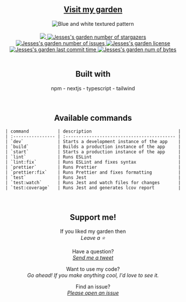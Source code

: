 <div align="center">
  <section>
    <h1>
      <a href="https://digital-garden-steez.vercel.app/" target="_blank">
        Visit my garden
      </a>
    </h1>
    <img 
      alt="Blue and white textured pattern"
      title="Blue and white textured pattern"
      src="https://images.unsplash.com/photo-1496096265110-f83ad7f96608?ixlib=rb-4.0.3&ixid=M3wxMjA3fDB8MHxwaG90by1wYWdlfHx8fGVufDB8fHx8fA%3D%3D&auto=format&fit=crop&w=600&"
    />
  </section>
  <br />
  <section>
    <a href="https://codecov.io/gh/steezplusplus/digital-garden" target="_blank"> 
     <img src="https://codecov.io/gh/steezplusplus/digital-garden/graph/badge.svg?token=IVWNLISFWI"/> 
    </a>
    <a
      href="https://github.com/steezplusplus/digital-garden/stargazers"
      target="_blank"
    >
      <img
        alt="Jesses's garden number of stargazers"
        title="Jesses's garden number of stargazers"
        src="https://custom-icon-badges.demolab.com/github/stars/steezplusplus/digital-garden?logo=star"
      />
    </a>
    <a
      href="https://github.com/steezplusplus/digital-garden/issues"
      target="_blank"
    >
      <img
        alt="Jesses's garden number of issues"
        title="Jesses's garden number of issues"
        src="https://custom-icon-badges.demolab.com/github/issues-raw/steezplusplus/digital-garden?logo=issue"
      />
    </a>
    <a href="/LICENSE" target="_blank">
      <img
        alt="Jesses's garden license"
        title="Jesses's garden license"
        src="https://custom-icon-badges.demolab.com/github/license/steezplusplus/digital-garden?logo=law"
      />
    </a>
    <a href="#">
      <img
        alt="Jesses's garden last commit time"
        title="Jesses's garden last commit time"
        src="https://custom-icon-badges.demolab.com/github/last-commit/steezplusplus/digital-garden?logo=history&logoColor=white"
      />
    </a>
    <a href="#">
      <img
        alt="Jesses's garden num of bytes"
        title="Jesses's garden num of bytes"
        src="https://custom-icon-badges.demolab.com/github/languages/code-size/steezplusplus/digital-garden?logo=file-code&logoColor=white"
      />
    </a>
  </section>
  <br />
  <section>
    <h2>Built with</h2>
    <p>npm -  nextjs - typescript - tailwind</p>
  </section>
  <br />
  <section>
    <h2>Available commands</h2>

    | command           | description                                 |
    | :---------------- | :------------------------------------------ |
    | `dev`             | Starts a development instance of the app    |
    | `build`           | Builds a production instance of the app     |
    | `start`           | Starts a production instance of the app     |
    | `lint`            | Runs ESLint                                 |
    | `lint:fix`        | Runs ESLint and fixes syntax                |
    | `prettier`        | Runs Prettier                               |
    | `prettier:fix`    | Runs Prettier and fixes formatting          |
    | `test`            | Runs Jest                                   |
    | `test:watch`      | Runs Jest and watch files for changes       |
    | `test:coverage`   | Runs Jest and generates lcov report         |

  </section>
  <br />
  <section>
    <h2>Support me!</h2>
    <p>
      If you liked my garden then
      <br />
      <em>Leave a ⭐</em>
    </p>
    <p>
      Have a question?
      <br />
      <em>
        <a href="https://twitter.com/CodingSteez" target="_blank">
          Send me a tweet
        </a>
      </em>
    </p>
    <p>
      Want to use my code?
      <br />
      <em> Go ahead! If you make anything cool, I'd love to see it.</em>
    </p>
    <p>
      Find an issue?
      <br />
      <em>
        <a
          href="https://github.com/steezplusplus/digital-garden/issues"
          target="_blank"
        >
          Please open an issue
        </a>
      </em>
    </p>
  </section>
</div>
